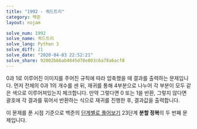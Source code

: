 ```yaml
---
title: "1992 - 쿼드트리"
category: 백준
layout: nojam

solve_num: 1992
solve_name: 쿼드트리
solve_lang: Python 3
solve_diff: 21
solve_date: "2020-04-03 22:52:21"
solve_share: 92002b66ab4845d78e803c6a78a6acf8
---
```


0과 1로 이루어진 이미지를 주어진 규칙에 따라 압축했을 때 결과를 출력하는 문제입니다. 먼저 전체의 0과 1의 개수를 센 뒤, 재귀를 통해 4부분으로 나누어 각 부분이 모두 같은 색으로 이루어져있는지 체크합니다. 만약 그렇다면 0 또는 1을 반환, 그렇지 않다면 괄호에 각 결과를 묶어서 반환하는 식으로 재귀를 진행한 후, 결과값을 출력합니다.

이 문제를 푼 시점 기준으로 백준의 [단계별로 풀어보기](http://noj.am/p/s) 23단계 **분할 정복**의 두 번째 문제입니다.
